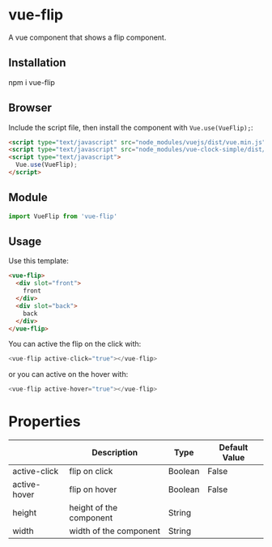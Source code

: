 # vue-flip

A vue component that shows a flip component.

## Installation

npm i vue-flip

## Browser

Include the script file, then install the component with `Vue.use(VueFlip);`:

```html 
<script type="text/javascript" src="node_modules/vuejs/dist/vue.min.js"></script>
<script type="text/javascript" src="node_modules/vue-clock-simple/dist/vue-flip.min.js"></script>
<script type="text/javascript">
  Vue.use(VueFlip);
</script>
```
## Module

```javascript
import VueFlip from 'vue-flip'
```

## Usage

Use this template:

```html
<vue-flip>
  <div slot="front">
    front
  </div>
  <div slot="back">
    back
  </div>
</vue-flip>
```

You can active the flip on the click with:

```javascript
<vue-flip active-click="true"></vue-flip>
```

or you can active on the hover with:

```javascript
<vue-flip active-hover="true"></vue-flip>
```

# Properties

|               | Description             | Type    | Default Value |
| ------------- | ----------------------- | ------- | ------------- |
| active-click  | flip on click           | Boolean | False         |
| active-hover  | flip on hover           | Boolean | False         |
| height        | height of the component | String  |               |
| width         | width of the component  | String  |               |


